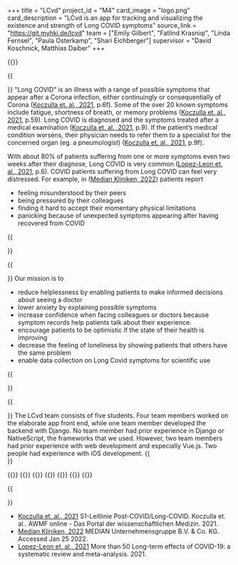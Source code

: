 +++
title = "LCvd"
project_id = "M4"
card_image = "logo.png"
card_description = "LCvd is an app for tracking and visualizing the existence and strength of Long COVID symptoms"
source_link = "https://git.myhki.de/lcvd"
team = ["Emily Gilbert", "Fatlind Krasniqi", "Linda Fernsel", "Paula Osterkamp", "Shari Eichberger"]
supervisor = "David Koschnick, Matthias Daiber"
+++

{{<mediathek id="73fc815213cba6193247e9f2e057d364" title="Presentation">}}

{{<section title="Motivation">}}
"Long COVID" is an illness with a range of possible symptoms that appear after a Corona infection, either continuingly
or consequentially of Corona ([Koczulla et. al., 2021], p.6f). Some of the over 20 known symptoms include fatigue, shortness of breath, or
memory problems ([Koczulla et. al., 2021], p.59). Long COVID is diagnosed and the symptoms treated after a medical examination ([Koczulla et. al., 2021], p.9).
If the patient’s medical condition worsens, their physician needs to refer them to a specialist for the concerned organ
(eg. a pneumologist) ([Koczulla et. al., 2021], p.9f).

With about 80% of patients suffering from one or more symptoms even two weeks after their diagnose, Long COVID is very common ([Lopez-Leon et. al., 2021], p.6).
COVID patients suffering from Long COVID can feel very distressed. For example, in ([Median Kliniken, 2022]) patients report
* feeling misunderstood by their peers
* being pressured by their colleagues
* finding it hard to accept their momentary physical limitations
* panicking because of unexpected symptoms appearing after having recovered from COVID

{{</section >}}

{{<section title="Mission">}}
Our mission is to
* reduce helplessness by enabling patients to make informed decisions about seeing a doctor
* lower anxiety by explaining possible symptoms
* increase confidence when facing colleagues or doctors because symptom records help patients talk about their experience.
* encourage patients to be optimistic if the state of their health is improving
* decrease the feeling of loneliness by showing patients that others have the same problem
* enable data collection on Long Covid symptoms for scientific use

{{</section >}}

{{<section title="Team">}}
The LCvd team consists of five students. Four team members worked on the elaborate app front end, while one team member developed the backend with Django. No team member had prior experience in Django or NativeScript, the frameworks that we used. However, two team members had prior experience with web development and especially Vue.js. Two people had experience with iOS development.
{{</section >}}

{{<gallery>}}
{{<team-member image="emily.png" name="Emily">}}
{{<team-member image="fatlind.jpg" name="Fatlind">}}
{{<team-member image="linda.jpg" name="Linda">}}
{{<team-member image="paula.png" name="Paula">}}
{{<team-member image="shari.png" name="Shari">}}
{{</gallery>}}

{{<section title="Sources">}}
* [Koczulla et. al., 2021] S1-Leitlinie Post-COVID/Long-COVID. Koczulla et. al.. AWMF online - Das Portal der wissenschaftlichen Medizin. 2021.
* [Median Kliniken, 2022] MEDIAN Unternehmensgruppe B.V. & Co. KG. Accessed Jan 25 2022.
* [Lopez-Leon et. al., 2021] More than 50 Long-term effects of COVID-19: a systematic review and meta-analysis. 2021.

[Median Kliniken, 2022]: https://www.median-kliniken.de/long-covid/de/fuer-betroffene/erfahrungsaustausch/
[Koczulla et. al., 2021]: https://www.awmf.org/uploads/tx_szleitlinien/020-027l_S1_Post_COVID_Long_COVID_2021-07.pdf
[Lopez-Leon et. al., 2021]: https://www.medrxiv.org/content/10.1101/2021.01.27.21250617v2.full.pdf
